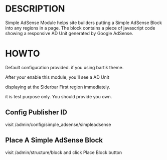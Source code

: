 
# DESCRIPTION

Simple AdSense Module helps site builders putting 
a Simple AdSense Block into any regions in a page. 
The block contains a piece of javascript code showing 
a responsive AD Unit generated by Google AdSense.

# HOWTO

Default configuration provided. if you using bartik theme.

After your enable this module, you'll see a AD Unit

displaying at the Siderbar First region immediately.

it is test purpose only. You should provide you own.

## Config Publisher ID 

visit /admin/config/simple_adsense/simpleadsense

## Place A Simple AdSense Block

visit /admin/structure/block and click Place Block button
